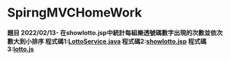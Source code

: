 # SpirngMVCHomeWork

<b>題目
2022/02/13-
在showlotto.jsp中統計每組樂透號碼數字出現的次數並依次數大到小排序
程式碼1:[LottoService.java](https://github.com/ugug1314/SpirngMVCHomeWork/blob/main/src/main/java/com/study/springmvc/case02/service/LottoService.java)
程式碼2:[showlotto.jsp](https://github.com/ugug1314/SpirngMVCHomeWork/blob/main/src/main/webapp/WEB-INF/views/case02/show_lotto.jsp)
程式碼3:[lotto.js](https://github.com/ugug1314/SpirngMVCHomeWork/blob/main/src/main/webapp/js/loto.js)
